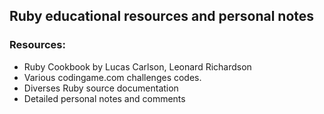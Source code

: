 ## Ruby educational resources and personal notes

### Resources:
- Ruby Cookbook by Lucas Carlson, Leonard Richardson
- Various codingame.com challenges codes.
- Diverses Ruby source documentation
- Detailed personal notes and comments
